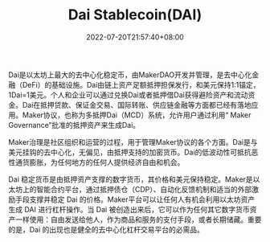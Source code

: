 ﻿---
weight: 
title: "Dai Stablecoin(DAI)"
description: "Dai是以太坊上最大的去中心化稳定币，由MakerDAO开发并管理，是去中心化金融（DeFi）的基础设施"
date: 2022-07-20T21:57:40+08:00
lastmod: 2022-07-20T16:45:40+08:00
draft: false
authors: ["june"]
featuredImage: "301.png"
link: "https://www.cypherhunter.com/zh-hant/p/dai/"
tags: ["数字代币","Dai Stablecoin(DAI)"]
categories: ["navigation"]
navigation: ["数字代币"]
lightgallery: true
toc: true
pinned: false
recommend: false
recommend1: false
---
Dai是以太坊上最大的去中心化稳定币，由MakerDAO开发并管理，是去中心化金融（DeFi）的基础设施。Dai由链上资产足额抵押担保发行，和美元保持1:1锚定，1Dai=1美元。个人和企业可以通过兑换Dai或者抵押借Dai获得避险资产和流动资金。Dai在抵押贷款、保证金交易、国际转账、供应链金融等方面都已经有落地应用。Maker协议，也称为多抵押Dai（MCD）系统，允许用户通过利用“ Maker Governance”批准的抵押资产来生成Dai。

Maker治理是社区组织和运营的过程，用于管理Maker协议的各个方面。Dai是与美元挂钩的去中心化，无偏见，由抵押支持的加密货币。Dai的低波动性可抵抗恶性通货膨胀，为任何地方的任何人提供经济自由和机会。

Dai 稳定货币是由抵押资产支撑的数字货币，其价格和美元保持稳定。Maker是以太坊上的智能合约平台，通过抵押债仓（CDP）、自动化反馈机制和适当的外部激励手段支撑并稳定 Dai 的价格。Maker平台可以让任何人有机会利用以太坊资产生成 DAI 进行杠杆操作。当 Dai 被创造出来后，它可以作为任何其它数字货币资产一样使用：自由发送给他人，作为商品和服务的支付手段，或者长期储藏。重要的是，Dai 的出现也是健全的去中心化杠杆交易平台的必需品。